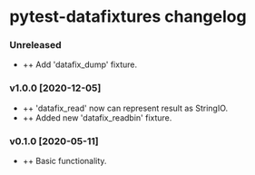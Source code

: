# pytest-datafixtures changelog

### Unreleased
* ++ Add 'datafix_dump' fixture.

### v1.0.0 [2020-12-05]
* ++ 'datafix_read' now can represent result as StringIO.
* ++ Added new 'datafix_readbin' fixture.


### v0.1.0 [2020-05-11]
* ++ Basic functionality.